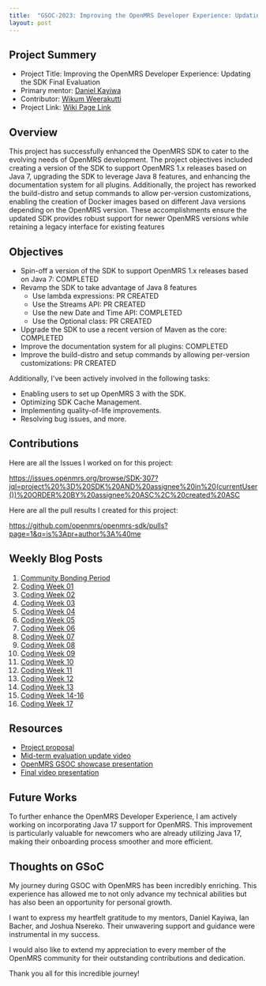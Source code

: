 ```yaml
---
title:  "GSOC-2023: Improving the OpenMRS Developer Experience: Updating the SDK Final Evaluation"
layout: post
---
```


## Project Summery

* Project Title: Improving the OpenMRS Developer Experience: Updating the SDK Final Evaluation
* Primary mentor: [Daniel Kayiwa](https://talk.openmrs.org/u/dkayiwa)
* Contributor: [Wikum Weerakutti](https://www.linkedin.com/in/wikum-weerakutti-a455261a6/)
* Project Link: [Wiki Page Link](https://wiki.openmrs.org/display/projects/GSoC+2023%3A+Improving+the+OpenMRS+Developer+Experience%3A+Updating+the+SDK)

## Overview

This project has successfully enhanced the OpenMRS SDK to cater to the evolving needs of OpenMRS development.
The project objectives included creating a version of the SDK to support OpenMRS 1.x releases based on Java 7, upgrading the SDK to leverage Java 8 features, and enhancing the documentation system for all plugins.
Additionally, the project has reworked the build-distro and setup commands to allow per-version customizations, enabling the creation of Docker images based on different Java versions depending on the OpenMRS version.
These accomplishments ensure the updated SDK provides robust support for newer OpenMRS versions while retaining a legacy interface for existing features

## Objectives

* Spin-off a version of the SDK to support OpenMRS 1.x releases based on Java 7: COMPLETED
* Revamp the SDK to take advantage of Java 8 features
  * Use lambda expressions: PR CREATED
  * Use the Streams API: PR CREATED
  * Use the new Date and Time API: COMPLETED
  * Use the Optional class: PR CREATED
* Upgrade the SDK to use a recent version of Maven as the core: COMPLETED
* Improve the documentation system for all plugins: COMPLETED
* Improve the build-distro and setup commands by allowing per-version customizations: PR CREATED

Additionally, I've been actively involved in the following tasks:

* Enabling users to set up OpenMRS 3 with the SDK.
* Optimizing SDK Cache Management.
* Implementing quality-of-life improvements.
* Resolving bug issues, and more.

## Contributions

Here are all the Issues I worked on for this project:

<https://issues.openmrs.org/browse/SDK-307?jql=project%20%3D%20SDK%20AND%20assignee%20in%20(currentUser())%20ORDER%20BY%20assignee%20ASC%2C%20created%20ASC>

Here are all the pull results I created for this project: 

<https://github.com/openmrs/openmrs-sdk/pulls?page=1&q=is%3Apr+author%3A%40me>

## Weekly Blog Posts

1.  [Community Bonding Period](https://wikumchamith.github.io/blog/GSOC-2023-Community-Bonding-Period/)
2.  [Coding Week 01](https://wikumchamith.github.io/blog/GSOC-2023-Coding-Week-01/)
3.  [Coding Week 02](https://wikumchamith.github.io/blog/GSOC-2023-Coding-Week-02/)
4.  [Coding Week 03](https://wikumchamith.github.io/blog/GSOC-2023-Coding-Week-03/)
5.  [Coding Week 04](https://wikumchamith.github.io/blog/GSOC-2023-Coding-Week-04/)
6.  [Coding Week 05](https://wikumchamith.github.io/blog/GSOC-2023-Coding-Week-05/)
7.  [Coding Week 06](https://wikumchamith.github.io/blog/GSOC-2023-Coding-Week-06/)
8.  [Coding Week 07](https://wikumchamith.github.io/blog/GSOC-2023-Coding-Week-07/)
9.  [Coding Week 08](https://wikumchamith.github.io/blog/GSOC-2023-Coding-Week-08/)
10. [Coding Week 09](https://wikumchamith.github.io/blog/GSOC-2023-Coding-Week-09/)
11. [Coding Week 10](https://wikumchamith.github.io/blog/GSOC-2023-Coding-Week-10/)
12. [Coding Week 11](https://wikumchamith.github.io/blog/GSOC-2023-Coding-Week-11/)
13. [Coding Week 12](https://wikumchamith.github.io/blog/GSOC-2023-Coding-Week-12/)
14. [Coding Week 13](https://wikumchamith.github.io/blog/GSOC-2023-Coding-Week-13/)
15. [Coding Week 14-16](https://wikumchamith.github.io/blog/GSOC-2023-Coding-Week-14-16/)
16. [Coding Week 17](https://wikumchamith.github.io/blog/GSOC-2023-Coding-Week-17/)

## Resources

* [Project proposal](https://docs.google.com/document/d/1y3eSdBFVntc5K29vURG7ML9o0dKqxi4FjN1Ne8bCp7A/edit?usp=sharing)
* [Mid-term evaluation update video](https://www.youtube.com/watch?v=s_zOnU4dBqQ)
* [OpenMRS GSOC showcase presentation](https://www.youtube.com/watch?v=Vn0cUZndCJM)
* [Final video presentation]()

## Future Works

To further enhance the OpenMRS Developer Experience, I am actively working on incorporating Java 17 support for OpenMRS. 
This improvement is particularly valuable for newcomers who are already utilizing Java 17, making their onboarding process smoother and more efficient.

## Thoughts on GSoC

My journey during GSOC with OpenMRS has been incredibly enriching. This experience has allowed me to not only advance my technical abilities but has also been an opportunity for personal growth.

I want to express my heartfelt gratitude to my mentors, Daniel Kayiwa, Ian Bacher, and Joshua Nsereko. Their unwavering support and guidance were instrumental in my success.

I would also like to extend my appreciation to every member of the OpenMRS community for their outstanding contributions and dedication.

Thank you all for this incredible journey!







